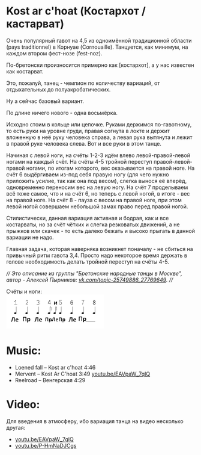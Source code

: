 Kost ar c'hoat (Костархот / кастарват)
==============

Очень популярный гавот на 4,5 из одноимённой традиционной области (pays traditionnel) в Корнуае (Cornouaille). Танцуется, как минимум, на каждом втором фест-нозе (fest-noz).

По-бретонски произносится примерно как [костархот], а у нас известен как костарват.

Это, пожалуй, танец - чемпион по количеству вариаций, от отдыхательных до полуакробатических.

Ну а сейчас базовый вариант.

По длине ничего нового - одна восьмёрка.

Исходно стоим в кольце или цепочке. Руками держимся по-гавотному, то есть руки на уровне груди, правая согнута в локте и держит вложенную в неё руку человека справа, а левая рука вытянута и лежит в правой руке человека слева. Вот и все руки в этом танце.

Начиная с левой ноги, на счёты 1-2-3 идём влево левой-правой-левой ногами на каждый счёт.
На счёты 4-5 тройной переступ правой-левой-правой ногами, по итогам которого, вес оказывается на правой ноге.
На счёт 6 выдёргиваем из-под себя правую ногу (для чего нужно приложить усилие, так как она под весом), слегка вынося её вперёд, одновременно переносим вес на левую ногу. 
На счёт 7 проделываем всё тоже самое, что и на счёт 6, но теперь с левой ногой, в итоге - вес на правой ноге.
На счёт 8 - пауза с весом на правой ноге, при этом левой ногой совершаем небольшой замах право перед правой ногой.

Стилистически, данная вариация активная и бодрая, как и все костарваты, но за счёт чётких и слегка резковатых движений, а не прыжков или скачек - то есть далеко бежать и высоко прыгать в данной вариации не надо. 

Главная задача, которая наверняка возникнет поначалу - не сбиться на привычный ритм гавота 3,4. Просто надо некоторое время держать в голове необходимость делать тройной переступ на счёты 4-5.

_// Это описание из группы "Бретонские народные танцы в Москве", автор - Алексей Пырников: [vk.com/topic-25749886_27769649](https://vk.com/topic-25749886_27769649). //_

Счёты и ноги:  
![dansesbretonnes.gwalarn.org/images/rythme_1_2_3_4_et_5_6_7_8.gif](kost-ar-c-hoat/kost-ar-c-hoat.png)

Music:
=======
- Loened fall – Kost ar c'hoat 4:46
- Mervent – Kost Ar C'hoat 3:49 [youtu.be/EAVpaW_7qlQ](https://www.youtube.com/watch?v=EAVpaW_7qlQ)
- Reelroad – Венгерская 4:29

Video:
======
Для введения в атмосферу, ибо вариация танца на видео несколько другая:
- [youtu.be/EAVpaW_7qlQ](https://www.youtube.com/watch?v=EAVpaW_7qlQ)
- [youtu.be/P-HmNaDJCgs](https://www.youtube.com/watch?v=P-HmNaDJCgs)
